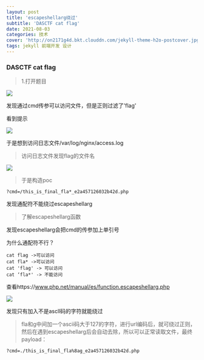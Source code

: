 ```yaml
---
layout: post
title: 'escapeshellarg绕过'
subtitle: 'DASCTF cat flag'
date: 2021-08-03
categories: 技术
cover: 'http://on2171g4d.bkt.clouddn.com/jekyll-theme-h2o-postcover.jpg'
tags: jekyll 前端开发 设计
---
```

### DASCTF cat flag

> 1.打开题目

![](https://1024861435.github.io/assets/img/escapeshellarg1.png)

发现通过cmd传参可以访问文件，但是正则过滤了'flag'

看到提示

![](https://1024861435.github.io/assets/img/escapeshellarg2.png)

于是想到访问日志文件/var/log/nginx/access.log

> 访问日志文件发现flag的文件名

![](https://1024861435.github.io/assets/img/escapeshellarg3.png)

> 于是构造poc

	?cmd=/this_is_final_fla*_e2a457126032b42d.php

 发现通配符不能绕过escapeshellarg

> 了解escapeshellarg函数

发现escapeshellarg会把cmd的传参加上单引号

为什么通配符不行？

	cat flag ->可以访问
	cat fla* ->可以访问
	cat 'flag' -> 可以访问
	cat ‘fla*' -> 不能访问

查看https://www.php.net/manual/es/function.escapeshellarg.php

![](https://1024861435.github.io/assets/img/escapeshellarg3.png)

发现只有加入不是ascll码的字符就能绕过

> fla和g中间加一个ascii码大于127的字符，进行url编码后，就可绕过正则，然后在遇到escapeshellarg后会自动去除，所以可以正常读取文件，最终payload：

	?cmd=./this_is_final_fla%8ag_e2a457126032b42d.php

